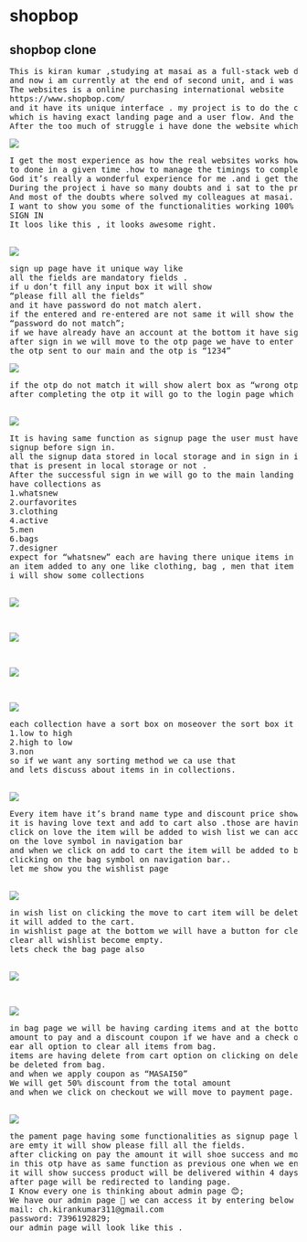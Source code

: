 # shopbop
<h2>shopbop clone</h2>
<pre>This is kiran kumar ,studying at masai as a full-stack web developer
and now i am currently at the end of second unit, and i was given by a project a week back.
The websites is a online purchasing international website
https://www.shopbop.com/
and it have its unique interface . my project is to do the clone of that website .
which is having exact landing page and a user flow. And the sad part is it was given individually.
After the too much of struggle i have done the website which looks like this..</pre>
<img src="https://miro.medium.com/max/700/1*rc19Lw8_uZglUG6Enq_s_A.png"/>
<pre>
I get the most experience as how the real websites works how we have do the projects and how 
to done in a given time .how to manage the timings to complete the project in a given time.
God it’s really a wonderful experience for me .and i get the most confidence all over the world 😉.
During the project i have so many doubts and i sat to the projects even late nights also.
And most of the doubts where solved my colleagues at masai.
I want to show you some of the functionalities working 100% ,so first i will start with sign in page;
SIGN IN
It loos like this , it looks awesome right.</pre>
<br/>
<img src="https://miro.medium.com/max/700/1*tx59YnSE9FmfPspyaTzI3A.png"/>
<br/>
<pre>
sign up page have it unique way like
all the fields are mandatory fields .
if u don’t fill any input box it will show 
“please fill all the fields”
and it have password do not match alert. 
if the entered and re-entered are not same it will show the alert as 
“password do not match”;
if we have already have an account at the bottom it have sign in link.
after sign in we will move to the otp page we have to enter 
the otp sent to our main and the otp is “1234”
</pre>
<img src="https://miro.medium.com/max/700/1*0m5LRkt0Pg9AQd8RukatZw.png"/>
<br/>
<pre>
if the otp do not match it will show alert box as “wrong otp”
after completing the otp it will go to the login page which looks like this
</pre>
<br/>
<img src="https://miro.medium.com/max/700/1*fhrLKr2yfwz8f0w9fd49eQ.png"/>
<br/>
<pre>It is having same function as signup page the user must have to 
signup before sign in. 
all the signup data stored in local storage and in sign in it will check weather 
that is present in local storage or not .
After the successful sign in we will go to the main landing page .as it is a shoping page it
have collections as
1.whatsnew
2.ourfavorites
3.clothing
4.active
5.men
6.bags
7.designer
expect for “whatsnew” each are having there unique items in whatsnew when ever 
an item added to any one like clothing, bag , men that item directly added to “whatsnew”
i will show some collections</pre>
<br/>
<img src="https://miro.medium.com/max/700/1*nSR0rYmP2d9RoRjmH1GzOw.png"/>
<br/>
<pre></pre>
<br/>
<img src="https://miro.medium.com/max/700/1*IAyVK-14fwvph8Uu4-GArA.png"/>
<br/>
<pre></pre>
<br/>
<img src="https://miro.medium.com/max/700/1*K39-2V2LrX_Q3OO10YQuFg.png"/>
<br/>
<pre></pre>
<br/>
<img src="https://miro.medium.com/max/700/1*AsthKZDgD0uC1Ox2twqekQ.png"/>
<br/>
<pre>
each collection have a sort box on moseover the sort box it will ask for
1.low to high
2.high to low
3.non
so if we want any sorting method we ca use that
and lets discuss about items in in collections.
</pre>
<br/>
<img src="https://miro.medium.com/max/700/1*YDwS4rwt_nxOa9Z6aAQbvg.png"/><br/>
<pre>
Every item have it’s brand name type and discount price shows in red color and item price.
it is having love text and add to cart also .those are having some functions as when we 
click on love the item will be added to wish list we can access the wishlist by clocking 
on the love symbol in navigation bar
and when we click on add to cart the item will be added to bag we access that bag by 
clicking on the bag symbol on navigation bar..
let me show you the wishlist page
</pre>
<br/>
<img src="https://miro.medium.com/max/700/1*1Jm8_hwj_7pWwFZd56Y6tw.png"/>
<br/>
<pre>
in wish list on clicking the move to cart item will be deleted from wish list and
it will added to the cart.
in wishlist page at the bottom we will have a button for clear all when we click on
clear all wishlist become empty.
lets check the bag page also
</pre>
<br/>
<img src="https://miro.medium.com/max/700/1*T0X6eNN_3Kf9sjI04pyY5w.png"/>
<br/>
<pre></pre>
<br/>
<img src="https://miro.medium.com/max/700/1*K-rk_8rKdmdLXTAspZUb_w.png"/>
<br/>
<pre>
in bag page we will be having carding items and at the bottom we will see total
amount to pay and a discount coupon if we have and a check out button, finally 
ear all option to clear all items from bag.
items are having delete from cart option on clicking on delete from cart it will 
be deleted from bag.
and when we apply coupon as “MASAI50”
We will get 50% discount from the total amount
and when we click on checkout we will move to payment page.
</pre>
<br/>
<img src="https://miro.medium.com/max/700/1*_xzFgkoQIRVV4l8VhxUivw.png"/><br/>
<pre>
the pament page having some functionalities as signup page like if the input fields 
are emty it will show please fill all the fields.
after clicking on pay the amount it will shoe success and move to otp page .
in this otp have as same function as previous one when we enter only “1234” then only 
it will show success product will be delivered within 4 days.
after page will be redirected to landing page.
I Know every one is thinking about admin page 😊;
We have our admin page 🤗 we can access it by entering below details at sign in page.
mail: ch.kirankumar311@gmail.com
password: 7396192829;
our admin page will look like this .
</pre>
